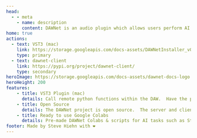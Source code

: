 ```yaml
---
head:
  - - meta
    - name: description
      content: DAWNet is an audio plugin which allows users perform AI stem separation, Text-To-Audio, Style Transfer and more. 
home: true 
actions:
  - text: VST3 (mac)
    link: https://storage.googleapis.com/docs-assets/DAWNetInstaller_v0_4_0.zip
    type: primary
  - text: dawnet-client
    link: https://pypi.org/project/dawnet-client/
    type: secondary
heroImage: https://storage.googleapis.com/docs-assets/dawnet-docs-logo.png
heroHeight: 200
features:
    - title: VST3 Plugin (mac)
      details: Call remote python functions within the DAW.  Have the plugin send data for remote processing, and get the results back.
    - title: Open Source 
      details: The DAWNet project is open source.  The server and client are released under the GPL-3.0 license.
    - title: Ready to use Google Colabs
      details: Pre-made DAWNet Colabs & scripts for AI tasks such as Stem Separation, Text-2-Audio, Style Transfer, Feature extraction and more.
footer: Made by Steve Hiehn with ❤️
---
```

